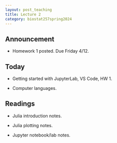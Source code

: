 ```yaml
---
layout: post_teaching
title: Lecture 2
category: biostat257spring2024
---
```


## Announcement

* Homework 1 posted. Due Friday 4/12.

## Today

* Getting started with JupyterLab, VS Code, HW 1.

* Computer languages.

## Readings

* Julia introduction notes.

* Julia plotting notes.

* Jupyter notebook/lab notes.
